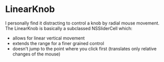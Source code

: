 # LinearKnob

I personally find it distracting to control a knob by radial mouse movement. 
The LinearKnob is basically a subclassed NSSliderCell which:
- allows for linear vertical movement
- extends the range for a finer grained control 
- doesn't jump to the point where you click first (translates only relative changes of the mouse)


